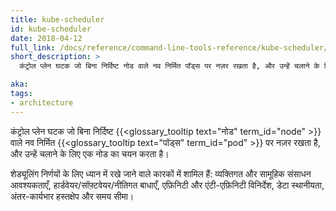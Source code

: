 ```yaml
---
title: kube-scheduler
id: kube-scheduler
date: 2018-04-12
full_link: /docs/reference/command-line-tools-reference/kube-scheduler/
short_description: >
  कंट्रोल प्लेन घटक जो बिना निर्दिष्ट नोड वाले नव निर्मित पॉड्स पर नज़र रखता है, और उन्हें चलाने के लिए एक नोड का चयन करता है।

aka: 
tags:
- architecture
---
```

कंट्रोल प्लेन घटक जो बिना निर्दिष्ट {{<glossary_tooltip text="नोड" term_id="node" >}} वाले नव निर्मित {{<glossary_tooltip text="पॉड्स" term_id="pod" >}} पर नज़र रखता है, और उन्हें चलाने के लिए एक नोड का चयन करता है।

<!--more-->

शेड्यूलिंग निर्णयों के लिए ध्यान में रखे जाने वाले कारकों में शामिल हैं:
व्यक्तिगत और सामूहिक संसाधन आवश्यकताएँ, हार्डवेयर/सॉफ़्टवेयर/नीतिगत बाधाएँ, एफ़िनिटी और एंटी-एफ़िनिटी विनिर्देश, डेटा स्थानीयता, अंतर-कार्यभार हस्तक्षेप और समय सीमा।